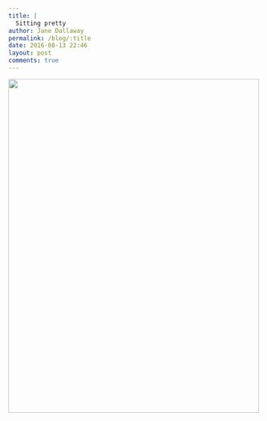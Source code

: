 ```yaml
---
title: |
  Sitting pretty
author: Jane Dallaway
permalink: /blog/:title
date: 2016-08-13 22:46
layout: post
comments: true
---
```


<div><a href="http://static.skitters.dallaway.com/WFtp_FullSizeRender.jpg"><img src="http://static.skitters.dallaway.com/WFtp_thumb_FullSizeRender.jpg" width="500" height="666"/></a></div>



  

      
